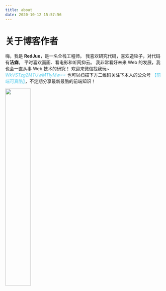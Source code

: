 ```yaml
---
title: about
date: 2020-10-12 15:57:56
---
```


# 关于博客作者

嗨，我是 **RedJue**，是一名全栈工程师。
我喜欢研究代码，喜欢造轮子，对代码有**洁癖**。
平时喜欢画画、看电影和听网抑云。
我非常看好未来 Web 的发展，我也会一直从事 Web 技术的研究！
欢迎来微信找我玩~ <span style="color:#5acdec">*WkVSTzg2MTUwMTIyMw==*</span>
也可以扫描下方二维码关注下本人的公众号 <span style="color:#5acdec">【前端可真酷】</span>，不定期分享最新最酷的前端知识！

<img src="index/qrcode_wechat.png" width="40%" height="40%" style="margin:initial">
